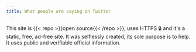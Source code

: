 ```yaml
---
title: What people are saying on Twitter
---
```


This site is {{< repo >}}open source{{< /repo >}}, uses HTTPS 🔒 and it's a static, free, ad-free site. It was selflessly created, its sole purpose is to help. It uses public and verifiable official information.
